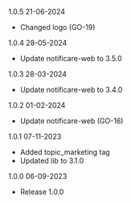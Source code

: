 1.0.5 21-06-2024
- Changed logo (GO-19)

1.0.4 28-05-2024
- Update notificare-web to 3.5.0

1.0.3 28-03-2024
- Update notificare-web to 3.4.0

1.0.2 01-02-2024
- Update notificare-web (GO-16)

1.0.1 07-11-2023
- Added topic_marketing tag
- Updated lib to 3.1.0

1.0.0 06-09-2023
- Release 1.0.0
